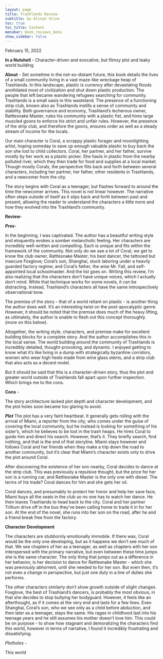 ```yaml
---
layout: page
title: Trashlands Review
subtitle: by Alison Stine
toc: true
toc_title: Content
menubar: book_reviews_menu
show_sidebar: false
---
```


February 15, 2022



**In a Nutshell** - Character-driven and evocative, but flimsy plot and leaky world building



**About** - Set sometime in the not-so-distant future, this book details the lives of a small community living in a vast maze-like wreckage heap of Trashlands. In this landscape, plastic is currency after devastating floods annihilated most of civilization and shut down plastic production. The people that left became wandering refugees searching for community. Trashlands is a small oasis in this wasteland. The presence of a functioning strip club, known also as Trashlands instills a sense of community and stability. Both governance and economy, Trashland’s lecherous owner, Rattlesnake Master, rules his community with a plastic fist, and hires large muscled goons to enforce his strict and unfair rules. However, the presence of the strip club, and therefore the goons, ensures order as well as a steady stream of income for the locals.

Our main character is Coral, a scrappy plastic forager and moonlighting artist, hoping someday to save up enough valuable plastic to buy back the son she lost to child collectors. Coral, her partner, and her father, survive mostly by her work as a plastic picker. She hauls in plastic from the nearby polluted river, which they then trade for food and supplies at a local market. Though mostly Corals, the perspective flits back and forth between several characters, including her partner, her father, other residents in Trashlands, and a newcomer from the city.

The story begins with Coral as a teenager, but flashes forward to around the time the newcomer arrives. This novel is not linear however. The narrative often steps outside of itself as it slips back and forth between past and present, allowing the reader to understand the characters a little more and how they evolved into the Trashland’s community.

**Review**- 

***Pros***-

In the beginning, I was captivated. The author has a beautiful writing style and eloquently evokes a somber melancholic feeling. Her characters are incredibly well-written and compelling. Each is unique and fits within the framework of the community. Not only do we see a lot of Coral, we get to know the club owner, Rattlesnake Master; his best dancer, the tattooed but insecure Foxglove; Coral’s son, Shanghai, stuck laboring under a heavily guarded factory regime; and Coral’s father, the wise Mr. Fall, and self-appointed local schoolmaster. And the list goes on.
Writing this review, I’m also realizing that the characters don’t have unique voices, which I actually don’t mind. While that technique works for some novels, it can be distracting. Instead, Trashland’s characters all have the same introspectively observational tone.

The premise of the story - that of a world reliant on plastic - is another thing the author does well. It’s an interesting twist on the post-apocalyptic genre. However, it should be noted that the premise does much of the heavy lifting, as ultimately, the author is unable to flesh out this concept thoroughly. (more on this below).

Altogether, the writing style, characters, and premise make for excellent building blocks for a complete story. And the author accomplishes this in the local sense. The world building around the community of Trashlands is incredibly detailed, thought-provoking, and dynamic. I enjoyed getting to know what it’s like living in a dump with strategically byzantine corridors, women who wear high heels made from wine glass stems, and a strip club that also acts as a decent motel. 

But it should be said that this is a character-driven story, thus the plot and greater world outside of Trashlands fall apart upon further inspection. Which brings me to the cons. 

**Cons** - 

The story architecture lacked plot depth and character development, and the plot holes soon became too glaring to avoid.

***Plot***
The plot has a very faint heartbeat. It generally gets rolling with the arrival of Miami, a reporter from the city, who comes under the guise of covering the local community, but he instead is looking for something of his sister’s, which he believes to be lost in the trash heaps. He hires Coral to guide him and direct his search. However, that’s it. They briefly search, find nothing, and that is the end of that storyline. Miami stays however and follows Coral and her friends when they make a trip down the road to another community, but it’s clear that Miami’s character exists only to drive the plot around Coral. 

After discovering the existence of her son nearby, Coral decides to dance at the strip club. This was previously a repulsive thought, but the price for her son is a running car, and Rattlesnake Master is the only one with diesel. The terms of his trade? Coral dances for him and she gets her oil.

Coral dances, and presumably to protect her honor and help her save face, Miami buys all the seats in the club so no one has to watch her dance. He then leaves Trashlands to head back to the city. Coral and her partner Trillium drive off in the bus they’ve been calling home to trade it in for her son. At the end of the novel, she runs into her son on the road, after he and a friend break free from the factory. 

**Character Development**

The characters are stubbornly emotionally immobile. If there was, Coral would be the only one developing, but as it happens we don’t see much of that. We see chapters of her as a teenager, as well as chapters with her son interspersed with the primary narrative, but even between these time jumps she is the same character. The only thing that jumps out as a difference in her behavior, is her decision to dance for Rattlesnake Master - which she was previously abhorrent, until she needed to for her son. But even then, it’s not even a change in perspective, but just one duty in a line of duties she performs.

The other characters similarly don’t show growth outside of slight changes. Foxglove, the best of Trashland’s dancers, is probably the most obvious, in that she decides to stop bullying her bodyguard. However, it feels like an afterthought, as if it comes at the very end and lasts for a few lines. Even Shanghai, Coral’s son, who we see only as a child before abduction, and then later as a teenager, stays the same. His rages in childhood last into his teenage years and he still assumes his mother doesn’t love him.
This could be on purpose - to show how stagnant and demoralizing the characters find this world, however in terms of narrative, I found it incredibly frustrating and dissatisfying. 

*Plotholes -* 

This world 